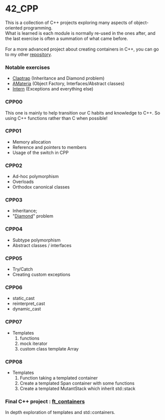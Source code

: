 # 42_CPP
This is a collection of C++ projects exploring many aspects of object-oriented programming.<br>
What is learned is each module is normally re-used in the ones after, and the last exercise is often a summation of what came before.
<br>
<br>
For a more advanced project about creating containers in C++, you can go to my other <a href="https://github.com/Fousse24/container">repository</a>.

### Notable exercises
- [Claptrap](CPP03/ex03) (Inheritance and Diamond problem)
- [AMateria](CPP04/ex03) (Object Factory, Interfaces/Abstract classes)
- [Intern](CPP05/ex03) (Exceptions and everything else)

### CPP00
This one is mainly to help transition our C habits and knowledge to C++. So using C++ functions rather than C when possible!

### CPP01
  - Memory allocation
  - Reference and pointers to members
  - Usage of the switch in CPP

### CPP02
  - Ad-hoc polymorphism
  - Overloads
  - Orthodox canonical classes
 
### CPP03
  - Inheritance;
  - "<a href="https://en.wiktionary.org/wiki/diamond_problem">Diamond</a>" problem
 
### CPP04
  - Subtype polymorphism
  - Abstract classes / interfaces

### CPP05
  - Try/Catch
  - Creating custom exceptions

### CPP06
  - static_cast
  - reinterpret_cast
  - dynamic_cast

### CPP07
  - Templates
    1. functions
    2. mock iterator
    3. custom class template Array

### CPP08
  - Templates
    1. Function taking a templated container
    2. Create a templated Span container with some functions
    3. Create a templated MutantStack which inherit std::stack
    
### Final C++ project : [ft_containers](https://github.com/Fousse24/container)
In depth exploration of templates and std::containers.
 
